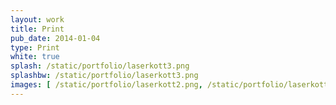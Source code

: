 ```yaml
---
layout: work
title: Print
pub_date: 2014-01-04
type: Print
white: true
splash: /static/portfolio/laserkott3.png
splashbw: /static/portfolio/laserkott3.png
images: [ /static/portfolio/laserkott2.png, /static/portfolio/laserkott1.png ]
---
```



